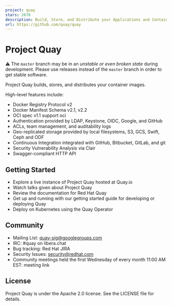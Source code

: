 ```yaml
---
project: quay
stars: 2676
description: Build, Store, and Distribute your Applications and Containers
url: https://github.com/quay/quay
---
```


Project Quay
============

⚠️ The `master` branch may be in an _unstable or even broken state_ during development. Please use releases instead of the `master` branch in order to get stable software.

Project Quay builds, stores, and distributes your container images.

High-level features include:

-   Docker Registry Protocol v2
-   Docker Manifest Schema v2.1, v2.2
-   OCI spec v1.1 support oci
-   Authentication provided by LDAP, Keystone, OIDC, Google, and GitHub
-   ACLs, team management, and auditability logs
-   Geo-replicated storage provided by local filesystems, S3, GCS, Swift, Ceph and ODF
-   Continuous Integration integrated with GitHub, Bitbucket, GitLab, and git
-   Security Vulnerability Analysis via Clair
-   Swagger\-compliant HTTP API

Getting Started
---------------

-   Explore a live instance of Project Quay hosted at Quay.io
-   Watch talks given about Project Quay
-   Review the documentation for Red Hat Quay
-   Get up and running with our getting started guide for developing or deploying Quay
-   Deploy on Kubernetes using the Quay Operator

Community
---------

-   Mailing List: quay-sig@googlegroups.com
-   IRC: #quay on libera.chat
-   Bug tracking: Red Hat JIRA
-   Security Issues: security@redhat.com
-   Community meetings held the first Wednesday of every month 11:00 AM EST: meeting link

License
-------

Project Quay is under the Apache 2.0 license. See the LICENSE file for details.
